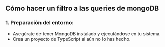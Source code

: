 ## Cómo hacer un filtro a las queries de mongoDB
### 1. Preparación del entorno:
- Asegúrate de tener MongoDB instalado y ejecutándose en tu sistema.
- Crea un proyecto de TypeScript si aún no lo has hecho.
